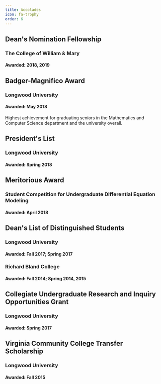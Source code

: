 ```yaml
---
title: Accolades
icon: fa-trophy
order: 6
---
```


## Dean's Nomination Fellowship
### The College of William & Mary
#### Awarded: 2018, 2019

## Badger-Magnifico Award
### Longwood University
#### Awarded: May 2018 
Highest achievement for graduating seniors in the Mathematics and Computer Science department and the university overall.

## President's List
### Longwood University
#### Awarded: Spring 2018 

## Meritorious Award
### Student Competition for Undergraduate Differential Equation Modeling
#### Awarded: April 2018 

## Dean's List of Distinguished Students
### Longwood University
#### Awarded: Fall 2017; Spring 2017
### Richard Bland College
#### Awarded: Fall 2014; Spring 2014, 2015

## Collegiate Undergraduate Research and Inquiry Opportunities Grant
### Longwood University
#### Awarded: Spring 2017

## Virginia Community College Transfer Scholarship
### Longwood University
#### Awarded: Fall 2015

